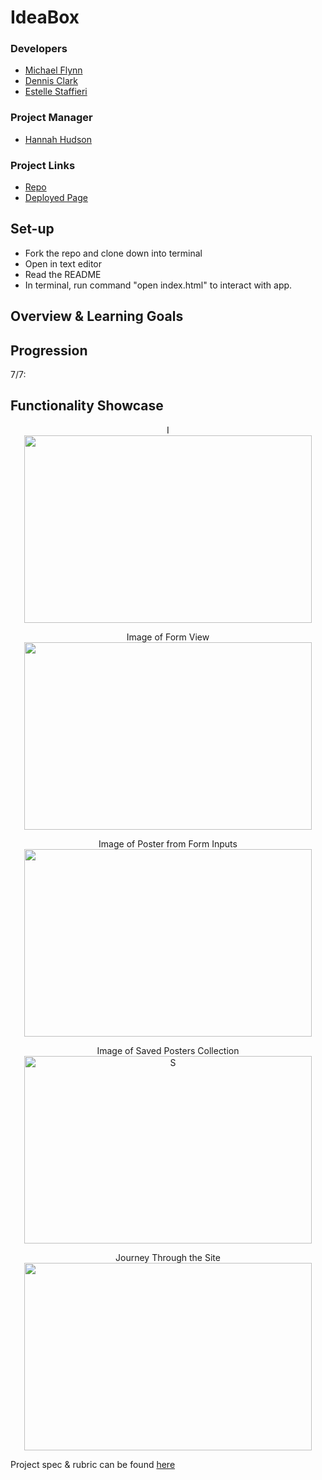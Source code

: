 # IdeaBox

### Developers
- [Michael Flynn](https://github.com/mdflynn)
- [Dennis Clark](https://github.com/DennClark)
- [Estelle Staffieri](https://github.com/Estaffieri)
### Project Manager
- [Hannah Hudson](https://github.com/hannahhch)
### Project Links
- [Repo](https://github.com/mdflynn/ideabox-boilerplate)
- [Deployed Page](https://mdflynn.github.io/ideabox-boilerplate)

## Set-up
- Fork the repo and clone down into terminal
- Open in text editor
- Read the README
- In terminal, run command "open index.html" to interact with app.

## Overview & Learning Goals

## Progression

7/7:

## Functionality Showcase

<p align="center">I </br>
  <img width="460" height="300" src="./readme-imgs/" alt="">
</p>

<p align="center">Image of Form View </br>
  <img width="460" height="300" src="./readme-imgs/" alt="">
</p>

<p align="center">Image of Poster from Form Inputs</br>
  <img width="460" height="300" src="./readme-imgs/" alt="">
</p>

<p align="center">Image of Saved Posters Collection </br>
  <img width="460" height="300" src="./readme-imgs/" alt="S">
</p>

<p align="center">Journey Through the Site</br>
  <img width="460" height="300" src="" alt="">
</p>

Project spec & rubric can be found [here](https://frontend.turing.io/projects/module-1/ideabox-group.html)
